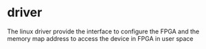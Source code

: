 # driver
The linux driver provide the interface to configure the FPGA and the memory map address to access the device in FPGA in user space
